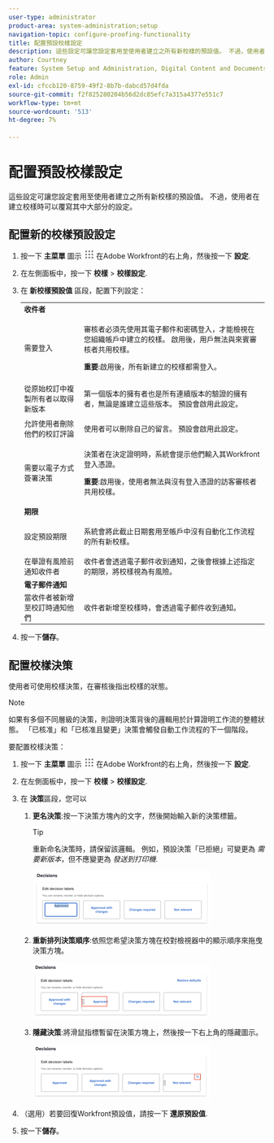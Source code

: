 ```yaml
---
user-type: administrator
product-area: system-administration;setup
navigation-topic: configure-proofing-functionality
title: 配置預設校樣設定
description: 這些設定可讓您設定套用至使用者建立之所有新校樣的預設值。 不過，使用者在建立校樣時可以覆寫其中大部分的設定。
author: Courtney
feature: System Setup and Administration, Digital Content and Documents
role: Admin
exl-id: cfccb120-8759-49f2-8b7b-dabcd57d4fda
source-git-commit: f2f825280204b56d2dc85efc7a315a4377e551c7
workflow-type: tm+mt
source-wordcount: '513'
ht-degree: 7%

---
```


# 配置預設校樣設定

這些設定可讓您設定套用至使用者建立之所有新校樣的預設值。 不過，使用者在建立校樣時可以覆寫其中大部分的設定。

## 配置新的校樣預設設定

1. 按一下 **主菜單** 圖示 ![](assets/main-menu-icon.png) 在Adobe Workfront的右上角，然後按一下 **設定**.
1. 在左側面板中，按一下 **校樣** > **校樣設定**.
1. 在 **新校樣預設值** 區段，配置下列設定：

   <table style="table-layout:auto"> 
    <col> 
    <col> 
    <tbody> 
     <tr> 
      <td role="rowheader" colspan="2"><b>收件者</b></td> 
     </tr> 
     <tr> 
      <td role="rowheader">需要登入</td> 
      <td> <p>審核者必須先使用其電子郵件和密碼登入，才能檢視在您組織帳戶中建立的校樣。 啟用後，用戶無法與來賓審核者共用校樣。</p> <p><b>重要</b>:啟用後，所有新建立的校樣都需登入。</p> </td> 
     </tr> 
     <tr> 
      <td role="rowheader">從原始校訂中複製所有者以取得新版本</td> 
      <td> <p>第一個版本的擁有者也是所有連續版本的驗證的擁有者，無論是誰建立這些版本。 預設會啟用此設定。</p> </td> 
     </tr> 
     <tr> 
      <td role="rowheader">允許使用者刪除他們的校訂評論</td> 
      <td>使用者可以刪除自己的留言。 預設會啟用此設定。</td> 
     </tr> 
     <tr> 
      <td role="rowheader">需要以電子方式簽署決策 </td> 
      <td> <p>決策者在決定證明時，系統會提示他們輸入其Workfront登入憑證。</p> <p><b>重要</b>:啟用後，使用者無法與沒有登入憑證的訪客審核者共用校樣。</p> </td> 
     </tr> 
     <tr> 
      <td role="rowheader" colspan="2"><b>期限</b></td> 
     </tr> 
     <tr> 
      <td role="rowheader">設定預設期限</td> 
      <td> <p>系統會將此截止日期套用至帳戶中沒有自動化工作流程的所有新校樣。</p> </td> 
     </tr> 
     <tr> 
      <td role="rowheader">在舉證有風險前通知收件者</td> 
      <td>收件者會透過電子郵件收到通知，之後會根據上述指定的期限，將校樣視為有風險。</td> 
     </tr> 
     <tr> 
      <td role="rowheader" colspan="2"><b>電子郵件通知</b></td> 
     </tr> 
     <tr> 
      <td role="rowheader">當收件者被新增至校訂時通知他們</td> 
      <td>收件者新增至校樣時，會透過電子郵件收到通知。</td> 
     </tr> 
    </tbody> 
   </table>

1. 按一下&#x200B;**儲存**。

## 配置校樣決策

使用者可使用校樣決策，在審核後指出校樣的狀態。

>[!NOTE]
>
>如果有多個不同層級的決策，則證明決策背後的邏輯用於計算證明工作流的整體狀態。 「已核准」和「已核准且變更」決策會觸發自動工作流程的下一個階段。

要配置校樣決策：

1. 按一下 **主菜單** 圖示 ![](assets/main-menu-icon.png) 在Adobe Workfront的右上角，然後按一下 **設定**.
1. 在左側面板中，按一下 **校樣** > **校樣設定**.
1. 在 **決策**&#x200B;區段，您可以

   1. **更名決策**:按一下決策方塊內的文字，然後開始輸入新的決策標籤。

      >[!TIP]
      >
      >重新命名決策時，請保留該邏輯。 例如，預設決策「已拒絕」可變更為 *需要新版本*，但不應變更為 *發送到打印機*.

      ![](assets/rename-decision-350x109.png)

   1. **重新排列決策順序**:依照您希望決策方塊在校對檢視器中的顯示順序來拖曳決策方塊。

      ![](assets/move-decision-350x110.png)

   1. **隱藏決策**:將滑鼠指標暫留在決策方塊上，然後按一下右上角的隱藏圖示。

      ![](assets/hide-decision-350x109.png)

1. （選用）若要回復Workfront預設值，請按一下 **還原預設值**.
1. 按一下&#x200B;**儲存**。
